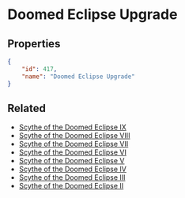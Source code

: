 # Doomed Eclipse Upgrade

<no description available>

## Properties

```json
{
    "id": 417,
    "name": "Doomed Eclipse Upgrade"
}
```

## Related

- [Scythe of the Doomed Eclipse IX](../items/21948-scythe-of-the-doomed-eclipse-ix.md)
- [Scythe of the Doomed Eclipse VIII](../items/21947-scythe-of-the-doomed-eclipse-viii.md)
- [Scythe of the Doomed Eclipse VII](../items/21946-scythe-of-the-doomed-eclipse-vii.md)
- [Scythe of the Doomed Eclipse VI](../items/21945-scythe-of-the-doomed-eclipse-vi.md)
- [Scythe of the Doomed Eclipse V](../items/21944-scythe-of-the-doomed-eclipse-v.md)
- [Scythe of the Doomed Eclipse IV](../items/21943-scythe-of-the-doomed-eclipse-iv.md)
- [Scythe of the Doomed Eclipse III](../items/21942-scythe-of-the-doomed-eclipse-iii.md)
- [Scythe of the Doomed Eclipse II](../items/21941-scythe-of-the-doomed-eclipse-ii.md)

